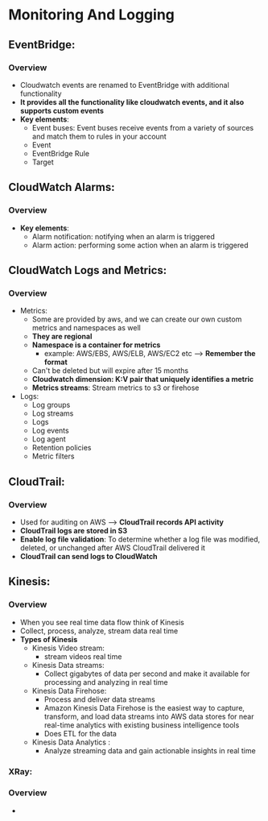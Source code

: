 # Monitoring And Logging

## EventBridge:
### Overview
- Cloudwatch events are renamed to EventBridge with additional functionality 
- __It provides all the functionality like cloudwatch events, and it also supports custom events__
- __Key elements__:
  - Event buses: Event buses receive events from a variety of sources and match them to rules in your account
  - Event
  - EventBridge Rule
  - Target


## CloudWatch Alarms:
### Overview
- __Key elements__:
  - Alarm notification: notifying when an alarm is triggered
  - Alarm action: performing some action when an alarm is triggered 


## CloudWatch Logs and Metrics:
### Overview
- Metrics:
  - Some are provided by aws, and we can create our own custom metrics and namespaces as well
  - __They are regional__
  - __Namespace is a container for metrics__
    - example: AWS/EBS, AWS/ELB, AWS/EC2 etc --> __Remember the format__
  - Can't be deleted but will expire after 15 months
  - __Cloudwatch dimension: K:V pair that uniquely identifies a metric__
  - __Metrics streams__: Stream metrics to s3 or firehose
- Logs:
  - Log groups
  - Log streams
  - Logs
  - Log events
  - Log agent
  - Retention policies
  - Metric filters

## CloudTrail:
### Overview
- Used for auditing on AWS --> __CloudTrail records API activity__
- __CloudTrail logs are stored in S3__
- __Enable log file validation__: To determine whether a log file was modified, deleted, or unchanged after AWS CloudTrail delivered it
- __CloudTrail can send logs to CloudWatch__

## Kinesis:
### Overview
- When you see real time data flow think of Kinesis
- Collect, process, analyze, stream data real time
- __Types of Kinesis__ 
  - Kinesis Video stream: 
    - stream videos real time
  - Kinesis Data streams:
    - Collect gigabytes of data per second and make it available for processing and analyzing in real time
  - Kinesis Data Firehose:
    - Process and deliver data streams
    - Amazon Kinesis Data Firehose is the easiest way to capture, transform, and load data streams into 
      AWS data stores for near real-time analytics with existing business intelligence tools
    - Does ETL for the data
  - Kinesis Data Analytics :
    - Analyze streaming data and gain actionable insights in real time


### XRay:
### Overview
- 